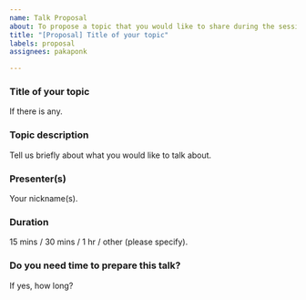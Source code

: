 ```yaml
---
name: Talk Proposal
about: To propose a topic that you would like to share during the session
title: "[Proposal] Title of your topic"
labels: proposal
assignees: pakaponk

---
```


### Title of your topic
If there is any.

### Topic description
Tell us briefly about what you would like to talk about. 

### Presenter(s)
Your nickname(s).

### Duration
15 mins / 30 mins / 1 hr / other (please specify).

### Do you need time to prepare this talk?
If yes, how long?
